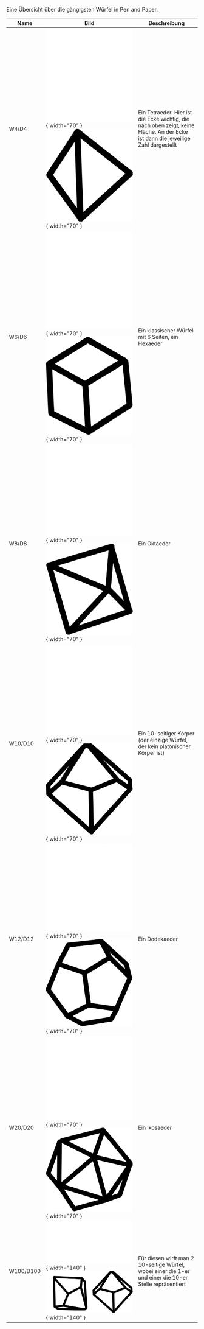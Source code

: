 Eine Übersicht über die gängigsten Würfel in Pen and Paper.

|Name|Bild|Beschreibung|
|---|---|---|
|W4/D4|![D4](../assets/d4_white.png#only-dark){ width="70" }![D4](../assets/d4_black.png#only-light){ width="70" }</figure>|Ein Tetraeder. Hier ist die Ecke wichtig, die nach oben zeigt, keine Fläche. An der Ecke ist dann die jeweilige Zahl dargestellt|
|W6/D6|![D6](../assets/d6_white.png#only-dark){ width="70" }![D6](../assets/d6_black.png#only-light){ width="70" }</figure>|Ein klassischer Würfel mit 6 Seiten, ein Hexaeder|
|W8/D8|![D8](../assets/d8_white.png#only-dark){ width="70" }![D8](../assets/d8_black.png#only-light){ width="70" }</figure>|Ein Oktaeder|
|W10/D10|![D10](../assets/d10_white.png#only-dark){ width="70" }![D10](../assets/d10_black.png#only-light){ width="70" }</figure>|Ein 10-seitiger Körper (der einzige Würfel, der kein platonischer Körper ist)|
|W12/D12|![D12](../assets/d12_white.png#only-dark){ width="70" }![D12](../assets/d12_black.png#only-light){ width="70" }</figure>|Ein Dodekaeder|
|W20/D20|![D20](../assets/d20_white.png#only-dark){ width="70" }![D20](../assets/d20_black.png#only-light){ width="70" }</figure>|Ein Ikosaeder|
|W100/D100|![D100](../assets/d100_white.png#only-dark){ width="140" }![D100](../assets/d100_black.png#only-light){ width="140" }</figure>|Für diesen wirft man 2 10-seitige Würfel, wobei einer die 1-er und einer die 10-er Stelle repräsentiert|
